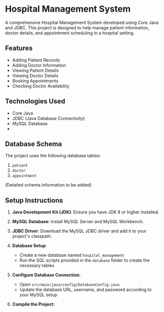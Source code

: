 # Hospital Management System

A comprehensive Hospital Management System developed using Core Java and JDBC. This project is designed to help manage patient information, doctor details, and appointment scheduling in a hospital setting.

## Features

- Adding Patient Records
- Adding Doctor Information
- Viewing Patient Details
- Viewing Doctor Details
- Booking Appointments
- Checking Doctor Availability

## Technologies Used

- Core Java
- JDBC (Java Database Connectivity)
- MySQL Database
- 

## Database Schema

The project uses the following database tables:

1. `patient`
2. `doctor`
3. `appointment`

(Detailed schema information to be added)

## Setup Instructions

1. **Java Development Kit (JDK)**: Ensure you have JDK 8 or higher installed.

2. **MySQL Database**: Install MySQL Server and MySQL Workbench.

3. **JDBC Driver**: Download the MySQL JDBC driver and add it to your project's classpath.

4. **Database Setup**:
   - Create a new database named `hospital_management`
   - Run the SQL scripts provided in the `database` folder to create the necessary tables

5. **Configure Database Connection**:
   - Open `src/main/java/config/DatabaseConfig.java`
   - Update the database URL, username, and password according to your MySQL setup

6. **Compile the Project**:
